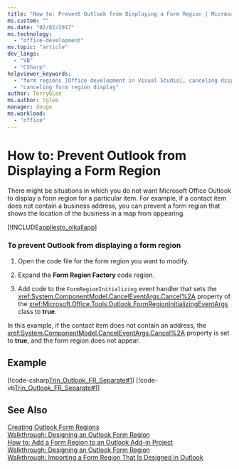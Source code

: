 ```yaml
---
title: "How to: Prevent Outlook from Displaying a Form Region | Microsoft Docs"
ms.custom: ""
ms.date: "02/02/2017"
ms.technology: 
  - "office-development"
ms.topic: "article"
dev_langs: 
  - "VB"
  - "CSharp"
helpviewer_keywords: 
  - "form regions [Office development in Visual Studio], canceling display"
  - "canceling form region display"
author: TerryGLee
ms.author: tglee
manager: douge
ms.workload: 
  - "office"
---
```

# How to: Prevent Outlook from Displaying a Form Region
  There might be situations in which you do not want Microsoft Office Outlook to display a form region for a particular item. For example, if a contact item does not contain a business address, you can prevent a form region that shows the location of the business in a map from appearing.  
  
 [!INCLUDE[appliesto_olkallapp](../vsto/includes/appliesto-olkallapp-md.md)]  
  
### To prevent Outlook from displaying a form region  
  
1.  Open the code file for the form region you want to modify.  
  
2.  Expand the **Form Region Factory** code region.  
  
3.  Add code to the `FormRegionInitializing` event handler that sets the <xref:System.ComponentModel.CancelEventArgs.Cancel%2A> property of the <xref:Microsoft.Office.Tools.Outlook.FormRegionInitializingEventArgs> class to **true**.  
  
 In this example, if the contact item does not contain an address, the <xref:System.ComponentModel.CancelEventArgs.Cancel%2A> property is set to **true**, and the form region does not appear.  
  
## Example  
 [!code-csharp[Trin_Outlook_FR_Separate#1](../vsto/codesnippet/CSharp/Trin_Outlook_FR_Separate_O12/MapIt.cs#1)]
 [!code-vb[Trin_Outlook_FR_Separate#1](../vsto/codesnippet/VisualBasic/Trin_Outlook_FR_Separate_O12/MapIt.vb#1)]  
  
## See Also  
 [Creating Outlook Form Regions](../vsto/creating-outlook-form-regions.md)   
 [Walkthrough: Designing an Outlook Form Region](../vsto/walkthrough-designing-an-outlook-form-region.md)   
 [How to: Add a Form Region to an Outlook Add-in Project](../vsto/how-to-add-a-form-region-to-an-outlook-add-in-project.md)   
 [Walkthrough: Designing an Outlook Form Region](../vsto/walkthrough-designing-an-outlook-form-region.md)   
 [Walkthrough: Importing a Form Region That Is Designed in Outlook](../vsto/walkthrough-importing-a-form-region-that-is-designed-in-outlook.md)  
  
  